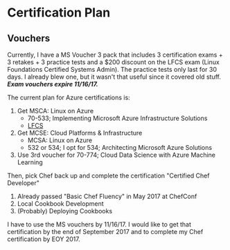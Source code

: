 # Certification Plan

## Vouchers

Currently, I have a MS Voucher 3 pack that includes 3 certification exams + 3 retakes + 3 practice tests and a $200 discount on the LFCS exam (Linux Foundations Certified Systems Admin).  The practice tests only last for 30 days.  I already blew one, but it wasn't that useful since it covered old stuff.  ***Exam vouchers expire 11/16/17.***

The current plan for Azure certifications is:

1. Get MSCA: Linux on Azure
   * 70-533; Implementing Microsoft Azure Infrastructure Solutions
   * [LFCS](./LFCS/home.md)
2. Get MCSE: Cloud Platforms & Infrastructure
   * MCSA: Linux on Azure
   * 532 or 534; I opt for 534; Architecting Microsoft Azure Solutions
3. Use 3rd voucher for 70-774; Cloud Data Science with Azure Machine Learning

Then, pick Chef back up and complete the certification "Certified Chef Developer"
1. Already passed "Basic Chef Fluency" in May 2017 at ChefConf
2. Local Cookbook Development
3. (Probably) Deploying Cookbooks

I have to use the MS vouchers by 11/16/17.  I would like to get that certification by the end of September 2017 and to complete my Chef certification by EOY 2017.
